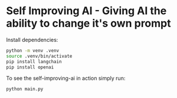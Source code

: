 # Self Improving AI - Giving AI the ability to change it's own prompt

Install dependencies:
```bash
python -m venv .venv
source .venv/bin/activate
pip install langchain
pip install openai
```

To see the self-improving-ai in action simply run:
```bash
python main.py
```
